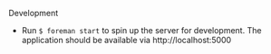 <!-- # GROUP360 Events Application

## Dependencies

* Docker 1.3.0
    * boot2docker 1.3.0 if on OSX
* Fig 1.0.0

## Setup

1. Run `$ fig build` to build up the application image as declared in
   the Dockerfile.

## Development

* Run `$ fig up` to spin up the server for development.  The
  application should be available via http://<boot2docker ip>:3000/. To
  find out the IP of boot2docker's vm, run `$ boot2docker ip`.
* Run `$ fig run web bin/rspec` to run tests.
* If you change the Gemfile, update the Gemfile.lock and install the new
  gems with `$ fig run web bundle install`.
* In general, you can prefix commands with `$ fig run web`, and they
  will run in the application container.

## Issues

When your computer sleeps, it's possible for the docker container to get
out of sync with your operating system clock.  To fix this (and prevent
delayed jobs from failing, you may need to periodically run

    $ boot2docker ssh sudo ntpclient -s -h pool.ntp.org

to ensure your boot2docker vm has the correct time.
 -->

 Development

 * Run `$ foreman start` to spin up the server for development. The
   application should be available via http://localhost:5000